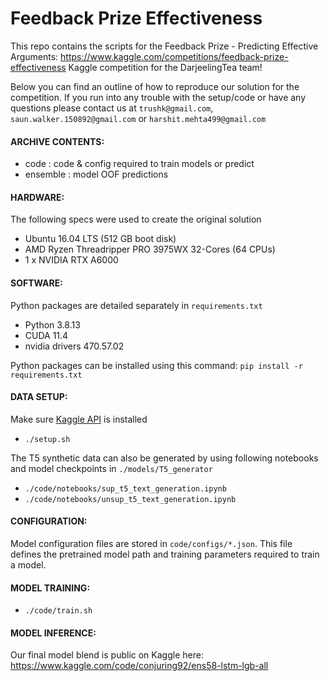# Feedback Prize Effectiveness

This repo contains the scripts for the Feedback Prize - Predicting Effective Arguments: https://www.kaggle.com/competitions/feedback-prize-effectiveness Kaggle competition for the DarjeelingTea team!

Below you can find an outline of how to reproduce our solution for the competition.
If you run into any trouble with the setup/code or have any questions please contact us at `trushk@gmail.com`, `saun.walker.150892@gmail.com` or `harshit.mehta499@gmail.com`

#### ARCHIVE CONTENTS:

- code : code & config required to train models or predict
- ensemble : model OOF predictions

#### HARDWARE:

The following specs were used to create the original solution

- Ubuntu 16.04 LTS (512 GB boot disk)
- AMD Ryzen Threadripper PRO 3975WX 32-Cores (64 CPUs)
- 1 x NVIDIA RTX A6000

#### SOFTWARE:

Python packages are detailed separately in `requirements.txt`

- Python 3.8.13
- CUDA 11.4
- nvidia drivers 470.57.02

Python packages can be installed using this command:
`pip install -r requirements.txt`

#### DATA SETUP:

Make sure [Kaggle API](https://github.com/Kaggle/kaggle-api) is installed

- `./setup.sh`

The T5 synthetic data can also be generated by using following notebooks and model checkpoints in `./models/T5_generator`

- `./code/notebooks/sup_t5_text_generation.ipynb`
- `./code/notebooks/unsup_t5_text_generation.ipynb`

#### CONFIGURATION:

Model configuration files are stored in `code/configs/*.json`. This file defines the pretrained model path and training parameters required to train a model.

#### MODEL TRAINING:

- `./code/train.sh`

#### MODEL INFERENCE:

Our final model blend is public on Kaggle here: https://www.kaggle.com/code/conjuring92/ens58-lstm-lgb-all
